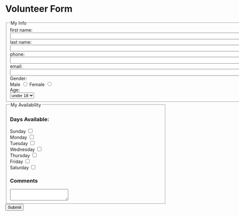 <!DOCTYPE html>
<html lang="en">
<head>
  <meta charset="utf-8">
</head>
<body>
  <h1>Volunteer Form</h1>
  <form action="http://bloomingdale.sat.iit.edu/kriedan/lab3formscript.php" method="post">
    <fieldset>
      <legend>My Info</legend>
      <div><label>first name: <input size="100" type="text" name="first_name_field"></label></div>
      <div><label>last name: <input size="100" type="text" name="last_name_field"></label></div>
      <div><label>phone: <input size="100" type="text" name="phone_field"></label></div>
      <div><label>email: <input size="100" type="text" name="email_field"></label></div>
      <div>Gender: </div>
      <div>
        <label>Male <input type="radio" name="gender_field" value="male"></label>
        <label>Female <input type="radio" name="gender_field" value="female"></label>
      </div>
      <div>Age: </div>
      <select name="age_field">
        <option>under 18</option>
        <option>over 18</option>
      </select>
    </fieldset>
    <fieldset>
      <legend>My Availability</legend>
      <h3>Days Available:</h3>
      <div>
        <div><label>Sunday <input type="checkbox" name="available_field[]" value="sunday"></label></div>
        <div><label>Monday <input type="checkbox" name="available_field[]" value="monday"></label></div>
        <div><label>Tuesday <input type="checkbox" name="available_field[]" value="tuesday"></label></div>
        <div><label>Wednesday <input type="checkbox" name="available_field[]" value="wednesday"></label></div>
        <div><label>Thursday <input type="checkbox" name="available_field[]" value="thursday"></label></div>
        <div><label>Friday <input type="checkbox" name="available_field[]" value="friday"></label></div>
        <div><label>Saturday <input type="checkbox" name="available_field[]" value="saturday"></label></div>
        <h3>Comments</h3>
        <textarea name="comments_field"></textarea>
      </div>
    </fieldset>
    <input type="hidden" name="hidden_field" value="dkriegls">
    <input type="submit">
  </form>
</body>
</html>
